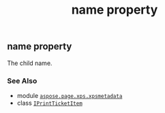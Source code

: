 ﻿---
title: name property
second_title: Aspose.Page for Python via .NET API References
description: 
type: docs
weight: 30
url: /python-net/aspose.page.xps.xpsmetadata/iprintticketitem/name/
is_root: false
---

## name property


The child name.

### See Also
* module [`aspose.page.xps.xpsmetadata`](../../)
* class [`IPrintTicketItem`](/page/python-net/aspose.page.xps.xpsmetadata/iprintticketitem)
